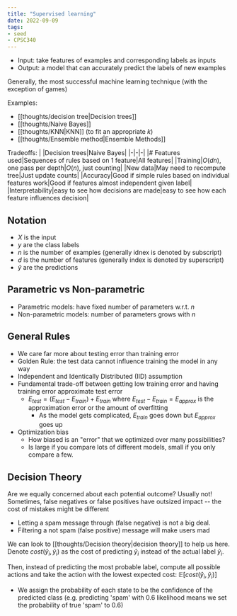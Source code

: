 ```yaml
---
title: "Supervised learning"
date: 2022-09-09
tags:
- seed
- CPSC340
---
```


- Input: take features of examples and corresponding labels as inputs
- Output: a model that can accurately predict the labels of new examples

Generally, the most successful machine learning technique (with the exception of games)

Examples:
- [[thoughts/decision tree|Decision trees]]
- [[thoughts/Naive Bayes]]
- [[thoughts/KNN|KNN]] (to fit an appropriate $k$)
- [[thoughts/Ensemble method|Ensemble Methods]]

Tradeoffs:
| |Decision trees|Naive Bayes|
|-|-|-|
|# Features used|Sequences of rules based on 1 feature|All features|
|Training|$O(dn)$, one pass per depth|$O(n)$, just counting|
|New data|May need to recompute tree|Just update counts|
|Accuracy|Good if simple rules based on individual features work|Good if features almost independent given label|
|Interpretability|easy to see how decisions are made|easy to see how each feature influences decision|

## Notation
- $X$ is the input
- $y$ are the class labels
- $n$ is the number of examples (generally idnex is denoted by subscript)
- $d$ is the number of features (generally index is denoted by superscript)
- $\hat y$ are the predictions

## Parametric vs Non-parametric
- Parametric models: have fixed number of parameters w.r.t. $n$
- Non-parametric models: number of parameters grows with $n$

## General Rules
- We care far more about testing error than training error
- Golden Rule: the test data cannot influence training the model in any way
- Independent and Identically Distributed (IID) assumption
- Fundamental trade-off between getting low training error and having training error approximate test error
	- $E_{test} = (E_{test} - E_{train}) + E_{train}$ where $E_{test} - E_{train} = E_{approx}$ is the approximation error or the amount of overfitting
		- As the model gets complicated, $E_{train}$ goes down but $E_{approx}$ goes up
- Optimization bias
	- How biased is an "error" that we optimized over many possibilities?
	- Is large if you compare lots of different models, small if you only compare a few.

## Decision Theory
Are we equally concerned about each potential outcome? Usually not! Sometimes, false negatives or false positives have outsized impact -- the cost of mistakes might be different

- Letting a spam message through (false negative) is not a big deal.
- Filtering a not spam (false positive) message will make users mad

We can look to [[thoughts/Decision theory|decision theory]] to help us here. Denote $cost(\hat y_i, \tilde y_i)$ as the cost of predicting $\hat y_i$ instead of the actual label $\tilde y_i$.

Then, instead of predicting the most probable label, compute all possible actions and take the action with the lowest expected cost: $\mathbb E [cost(\hat y_i, \tilde y_i)]$
- We assign the probability of each state to be the confidence of the predicted class (e.g. predicting 'spam' with 0.6 likelihood means we set the probability of true 'spam' to 0.6)


